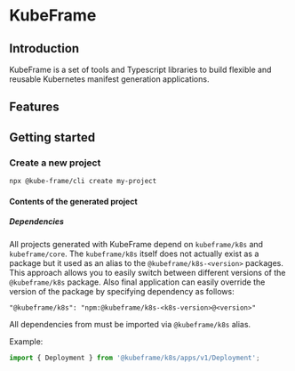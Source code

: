 # KubeFrame

## Introduction

KubeFrame is a set of tools and Typescript libraries to build flexible and reusable Kubernetes manifest generation applications.

## Features

## Getting started

### Create a new project

```bash
npx @kube-frame/cli create my-project
```

#### Contents of the generated project

##### Dependencies

All projects generated with KubeFrame depend on `kubeframe/k8s` and `kubeframe/core`.
The `kubeframe/k8s` itself does not actually exist as a package but it used as an alias to the `@kubeframe/k8s-<version>` packages.
This approach allows you to easily switch between different versions of the `@kubeframe/k8s` package.
Also final application can easily override the version of the package by specifying dependency as follows:

```
"@kubeframe/k8s": "npm:@kubeframe/k8s-<k8s-version>@<version>"
```

All dependencies from must be imported via `@kubeframe/k8s` alias.

Example:

```typescript
import { Deployment } from '@kubeframe/k8s/apps/v1/Deployment';
```
